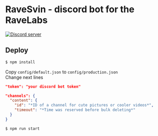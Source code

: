 
# RaveSvin - discord bot for the RaveLabs

<a href="https://discord.gg/QRqWZKzXfA"><img src="https://img.shields.io/discord/686982541697351768?color=7289da&logo=discord&logoColor=white" alt="Discord server" /></a>

## Deploy
```bash
$ npm install
```
Copy `config/default.json` to `config/production.json` <br>
Change next lines
```json
"token": "your discord bot token"
```
```json
"channels": {
  "content": {
    "id": "*ID of a channel for cute pictures or cooler videos*",
    "timeout": "*Time was reserved before bulk deleting*"
  }
}
```
```bash
$ npm run start
```